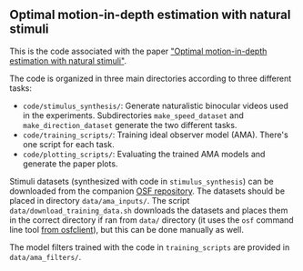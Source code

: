 ## Optimal motion-in-depth estimation with natural stimuli

This is the code associated with the paper
["Optimal motion-in-depth estimation with natural stimuli"](https://www.biorxiv.org/content/10.1101/2024.03.14.585059v1.abstract).

The code is organized in three main directories according to
three different tasks:
* `code/stimulus_synthesis/`: Generate naturalistic
binocular videos used in the experiments. Subdirectories
`make_speed_dataset` and `make_direction_dataset` generate the
two different tasks.
* `code/training_scripts/`: Training ideal observer model (AMA).
There's one script for each task.
* `code/plotting_scripts/`: Evaluating the trained AMA models and
generate the paper plots.

Stimuli datasets (synthesized with code in `stimulus_synthesis`)
can be downloaded from the companion [OSF repository](https://osf.io/w9mpe/).
The datasets should be placed in directory `data/ama_inputs/`.
The script `data/download_training_data.sh` downloads the
datasets and places them in the correct directory if ran from
`data/` directory (it uses the `osf` command line tool
[from osfclient](https://github.com/osfclient/osfclient)),
but this can be done manually as well.

The model filters trained with the code in `training_scripts` are 
provided in `data/ama_filters/`.




